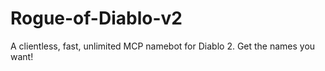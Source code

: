 # Rogue-of-Diablo-v2
 A clientless, fast, unlimited MCP namebot for Diablo 2. Get the names you want!
